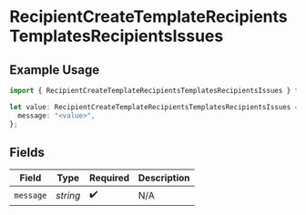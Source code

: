 # RecipientCreateTemplateRecipientsTemplatesRecipientsIssues

## Example Usage

```typescript
import { RecipientCreateTemplateRecipientsTemplatesRecipientsIssues } from "@documenso/sdk-typescript/models/errors";

let value: RecipientCreateTemplateRecipientsTemplatesRecipientsIssues = {
  message: "<value>",
};
```

## Fields

| Field              | Type               | Required           | Description        |
| ------------------ | ------------------ | ------------------ | ------------------ |
| `message`          | *string*           | :heavy_check_mark: | N/A                |